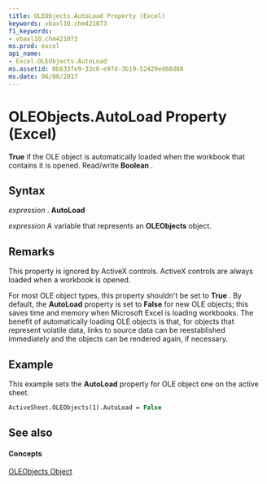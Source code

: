 ```yaml
---
title: OLEObjects.AutoLoad Property (Excel)
keywords: vbaxl10.chm421073
f1_keywords:
- vbaxl10.chm421073
ms.prod: excel
api_name:
- Excel.OLEObjects.AutoLoad
ms.assetid: 0b833fe9-33c6-e97d-3b19-52429ed88d88
ms.date: 06/08/2017
---
```



# OLEObjects.AutoLoad Property (Excel)

 **True** if the OLE object is automatically loaded when the workbook that contains it is opened. Read/write **Boolean** .


## Syntax

 _expression_ . **AutoLoad**

 _expression_ A variable that represents an **OLEObjects** object.


## Remarks

This property is ignored by ActiveX controls. ActiveX controls are always loaded when a workbook is opened.

For most OLE object types, this property shouldn't be set to  **True** . By default, the **AutoLoad** property is set to **False** for new OLE objects; this saves time and memory when Microsoft Excel is loading workbooks. The benefit of automatically loading OLE objects is that, for objects that represent volatile data, links to source data can be reestablished immediately and the objects can be rendered again, if necessary.


## Example

This example sets the  **AutoLoad** property for OLE object one on the active sheet.


```vb
ActiveSheet.OLEObjects(1).AutoLoad = False
```


## See also


#### Concepts


[OLEObjects Object](Excel.OLEObjects.md)


